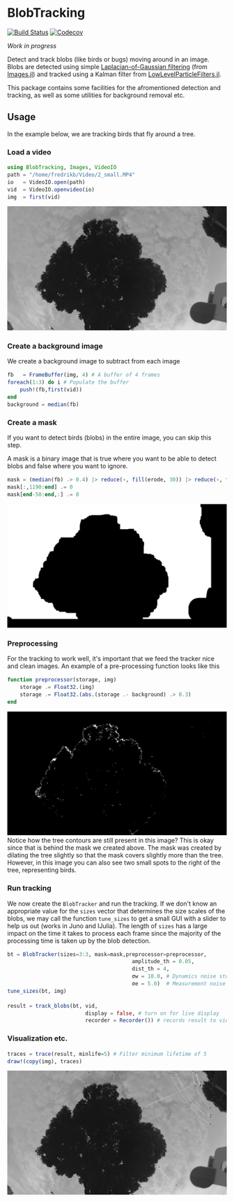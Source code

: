 # BlobTracking

[![Build Status](https://travis-ci.org/baggepinnen/BlobTracking.jl.svg?branch=master)](https://travis-ci.org/baggepinnen/BlobTracking.jl)
[![Codecov](https://codecov.io/gh/baggepinnen/BlobTracking.jl/branch/master/graph/badge.svg)](https://codecov.io/gh/baggepinnen/BlobTracking.jl)

*Work in progress*

Detect and track blobs (like birds or bugs) moving around in an image. Blobs are detected using simple [Laplacian-of-Gaussian filtering](https://en.wikipedia.org/wiki/Blob_detection) (from [Images.jl](https://juliaimages.org/latest/function_reference/#Images.blob_LoG)) and tracked using a Kalman filter from [LowLevelParticleFilters.jl](https://github.com/baggepinnen/LowLevelParticleFilters.jl).

This package contains some facilities for the afromentioned detection and tracking, as well as some utilities for background removal etc.



## Usage
In the example below, we are tracking birds that fly around a tree.

### Load a video
```julia
using BlobTracking, Images, VideoIO
path = "/home/fredrikb/Video/2_small.MP4"
io   = VideoIO.open(path)
vid  = VideoIO.openvideo(io)
img  = first(vid)
```
![window](figs/img.jpg)

### Create a background image
We create a background image to subtract from each image
```julia
fb   = FrameBuffer(img, 4) # A buffer of 4 frames
foreach(1:3) do i # Populate the buffer
    push!(fb,first(vid))
end
background = median(fb)
```


### Create a mask
If you want to detect birds (blobs) in the entire image, you can skip this step.

A mask is a binary image that is true where you want to be able to detect blobs and false where you want to ignore.
```julia
mask = (median(fb) .> 0.4) |> reduce(∘, fill(erode, 30)) |> reduce(∘, fill(dilate, 20))
mask[:,1190:end] .= 0
mask[end-50:end,:] .= 0
```
![window](figs/mask.png)

### Preprocessing
For the tracking to work well, it's important that we feed the tracker nice and clean images. An example of a pre-processing function looks like this
```julia
function preprocessor(storage, img)
    storage .= Float32.(img)
    storage .= Float32.(abs.(storage .- background) .> 0.3)
end
```
![window](figs/pre.png)
Notice how the tree contours are still present in this image? This is okay since that is behind the mask we created above. The mask was created by dilating the tree slightly so that the mask covers slightly more than the tree. However, in this image you can also see two small spots to the right of the tree, representing birds.

### Run tracking
We now create the `BlobTracker` and run the tracking. If we don't know an appropriate value for the `sizes` vector that determines the size scales of the blobs, we may call the function `tune_sizes` to get a small GUI with a slider to help us out (works in Juno and IJulia). The length of `sizes` has a large impact on the time it takes to process each frame since the majority of the processing time is taken up by the blob detection.
```julia
bt = BlobTracker(sizes=3:3, mask=mask,preprocessor=preprocessor,
                                        amplitude_th = 0.05,
                                        dist_th = 4,
                                        σw = 10.0, # Dynamics noise std.
                                        σe = 5.0)  # Measurement noise std. (pixels)
tune_sizes(bt, img)

result = track_blobs(bt, vid,
                         display = false, # turn on for live display
                         recorder = Recorder()) # records result to video on disk
```

### Visualization etc.

```julia
traces = trace(result, minlife=5) # Filter minimum lifetime of 5
draw!(copy(img), traces)
```
![window](figs/traces.jpg)
